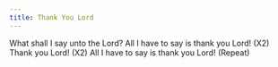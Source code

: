 ```yaml
---
title: Thank You Lord
---
```


   
What shall I say unto the Lord? All I have to say is thank you Lord! (X2)
Thank you Lord! (X2)
All I have to say is thank you Lord! (Repeat)
